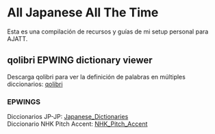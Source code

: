 # All Japanese All The Time
Esta es una compilación de recursos y guías de mi setup personal para AJATT.

## qolibri EPWING dictionary viewer
Descarga qolibri para ver la definición de palabras en múltiples diccionarios: [qolibri](https://github.com/ludios/qolibri) 
### EPWINGS
Diccionarios JP-JP: [Japanese_Dictionaries](https://www.mediafire.com/folder/ldyklp3362pgg/Japanese_Dictionaries)<br/>
Diccionario NHK Pitch Accent: [NHK_Pitch_Accent](https://www.mediafire.com/file/sxmpse8n92c9oxg/NHKACT.zip)
